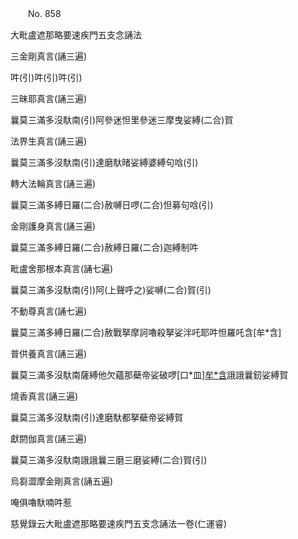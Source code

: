 ﻿　　No. 858

大毗盧遮那略要速疾門五支念誦法

三金剛真言(誦三遍)

吽(引)吽(引)吽(引)

三昧耶真言(誦三遍)

曩莫三滿多沒馱南(引)阿參迷怛里參迷三摩曳娑縛(二合)賀

法界生真言(誦三遍)

曩莫三滿多沒馱南(引)達磨馱暏娑縛婆縛句唅(引)

轉大法輪真言(誦三遍)

曩莫三滿多縛日羅(二合)赦嚩日啰(二合)怛募句唅(引)

金剛護身真言(誦三遍)

曩莫三滿多縛日羅(二合)赦縛日羅(二合)迦縛制吽

毗盧舍那根本真言(誦七遍)

曩莫三滿多沒馱南(引)阿(上聲呼之)娑嚩(二合)賀(引)

不動尊真言(誦七遍)

曩莫三滿多縛日羅(二合)赦戰拏摩訶嚕殺拏娑泮吒耶吽怛羅吒含[牟*含]

普供養真言(誦三遍)

曩莫三滿多沒馱南薩縛他欠蘊那蘗帝娑破啰[口*皿][牟*含](引)誐誐曩釰娑縛賀

燒香真言(誦三遍)

曩莫三滿多沒馱南(引)達磨馱都拏蘗帝娑縛賀

獻閼伽真言(誦三遍)

曩莫三滿多沒馱南誐誐曩三磨三磨娑縛(二合)賀(引)

烏芻澀摩金剛真言(誦五遍)

唵俱嚕馱喃吽惹



慈覺錄云大毗盧遮那略要速疾門五支念誦法一卷(仁運睿)
